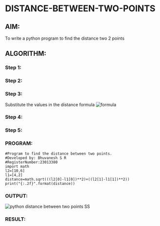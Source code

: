 # DISTANCE-BETWEEN-TWO-POINTS

## AIM:
To write a python program to find the distance two 2 points
## ALGORITHM:
### Step 1: 
### Step 2: 
### Step 3: 
Substitute the values in the distance formula  ![formula](/formula.JPG)
### Step 4: 
### Step 5: 
### PROGRAM:
```
#Program to find the distance between two points.
#Developed by: Bhuvanesh S R
#RegisterNumber:23013380
import math
l2=[10,6]
l1=[4,2]
distance=math.sqrt(((l2[0]-l1[0])**2)+((l2[1]-l1[1])**2))
print("{:.2f}".format(distance))

```
### OUTPUT:

![python distance between two points SS](https://github.com/Bhuvanesh-Suresh/DISTANCE-BETWEEN-TWO-POINTS/assets/145742661/3edb0289-d86c-4c4f-b174-b01f1a07d98b)

### RESULT:
